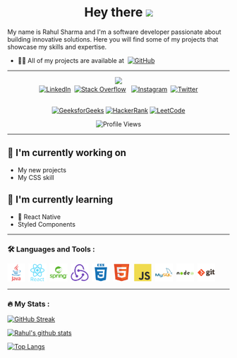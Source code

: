 <h1 align="center">
  Hey there
  <img src="https://media.giphy.com/media/hvRJCLFzcasrR4ia7z/giphy.gif" width="30px"/>
</h1>

My name is Rahul Sharma and I'm a software developer passionate about building innovative solutions. Here you will find some of my projects that showcase my skills and expertise.

- 👨‍💻 All of my projects are available at &nbsp;[![GitHub](https://img.shields.io/badge/-GitHub-black?style=flat-square&logo=github)](https://github.com/rahulsh3105?tab=repositories)

<hr>

<div id="header" align="center">
  <img src="https://media.giphy.com/media/M9gbBd9nbDrOTu1Mqx/giphy.gif" width="100"/>
</div>

<div id="badges" align="center">
  <a href="https://www.linkedin.com/in/rahulsh3105/"><img src="https://img.shields.io/badge/-LinkedIn-blue?style=flat-square&logo=linkedin&logoColor=white" alt="LinkedIn"></a>&nbsp;
  <a href="https://stackoverflow.com/users/20884535/rahul-sharma"><img src="https://img.shields.io/badge/-Stack%20Overflow-orange?style=flat-square&logo=stackoverflow&logoColor=white" alt="Stack Overflow"></a> &nbsp;
  <a href="https://www.instagram.com/__rahu.lllllll/"><img src="https://img.shields.io/badge/-Instagram-ff69b4?style=flat-square&logo=instagram&logoColor=white" alt="Instagram"></a>&nbsp;
  <a href="https://twitter.com/arnav1672/"><img src="https://img.shields.io/badge/-Twitter-blue?style=flat-square&logo=twitter&logoColor=white" alt="Twitter"></a>
</div>

<br>

<div id="badges" align="center">
  
  [![GeeksforGeeks](https://img.shields.io/badge/-GeeksforGeeks-brightgreen?style=flat&logo=geeksforgeeks&logoColor=white&link=https://auth.geeksforgeeks.org/user/yourusername/profile)](https://auth.geeksforgeeks.org/user/rahulsh3105/profile)
  [![HackerRank](https://img.shields.io/badge/-HackerRank-green?style=flat&logo=hackerrank&logoColor=white&link=https://www.hackerrank.com/yourusername)](https://www.hackerrank.com/rahulsh3105)
  [![LeetCode](https://img.shields.io/badge/-LeetCode-orange?style=flat&logo=leetcode&logoColor=white&link=https://leetcode.com/yourusername/)](https://leetcode.com/rahulsh3105/)

 </div>

<div align="center">

![Profile Views](https://komarev.com/ghpvc/?username=rahulsh3105&color=brightgreen)

</div>

<hr>

## 🔭 I'm currently working on

- My new projects
- My CSS skill

## 🌱 I'm currently learning

- 📱 React Native
- Styled Components  

---

### :hammer_and_wrench: Languages and Tools :

<div>
  <img src="https://github.com/devicons/devicon/blob/master/icons/java/java-original-wordmark.svg" title="Java" alt="Java" width="40" height="40"/>&nbsp;
  <img src="https://github.com/devicons/devicon/blob/master/icons/react/react-original-wordmark.svg" title="React" alt="React" width="40" height="40"/>&nbsp;
  <img src="https://github.com/devicons/devicon/blob/master/icons/spring/spring-original-wordmark.svg" title="Spring" alt="Spring" width="40" height="40"/>&nbsp;
  <img src="https://github.com/devicons/devicon/blob/master/icons/redux/redux-original.svg" title="Redux" alt="Redux " width="40" height="40"/>&nbsp;
  <img src="https://github.com/devicons/devicon/blob/master/icons/css3/css3-plain-wordmark.svg"  title="CSS3" alt="CSS" width="40" height="40"/>&nbsp;
  <img src="https://github.com/devicons/devicon/blob/master/icons/html5/html5-original.svg" title="HTML5" alt="HTML" width="40" height="40"/>&nbsp;
  <img src="https://github.com/devicons/devicon/blob/master/icons/javascript/javascript-original.svg" title="JavaScript" alt="JavaScript" width="40" height="40"/>&nbsp;
  <img src="https://github.com/devicons/devicon/blob/master/icons/mysql/mysql-original-wordmark.svg" title="MySQL"  alt="MySQL" width="40" height="40"/>&nbsp;
  <img src="https://github.com/devicons/devicon/blob/master/icons/nodejs/nodejs-original-wordmark.svg" title="NodeJS" alt="NodeJS" width="40" height="40"/>&nbsp;
  <img src="https://github.com/devicons/devicon/blob/master/icons/git/git-original-wordmark.svg" title="Git" **alt="Git" width="40" height="40"/>
</div>

---

### :fire: My Stats :

[![GitHub Streak](https://github-readme-streak-stats.herokuapp.com?user=rahulsh3105&theme=dark&date_format=M%20j%5B%2C%20Y%5D)](https://git.io/streak-stats)

[![Rahul's github stats](https://github-readme-stats.vercel.app/api?username=rahulsh3105)](https://github.com/rahulsh3105)

[![Top Langs](https://github-readme-stats.vercel.app/api/top-langs/?username=rahulsh3105&layout=compact)](https://github.com/rahulsh3105)

